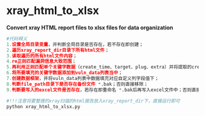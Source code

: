 # xray_html_to_xlsx
**Convert xray HTML report files to xlsx files for data organization**

```python
#代码释义
1.设置全局目录变量，并判断全局目录是否存在，若不存在即创建；
2.遍历xray_report_dir目录下所有html文件；
3.读取遍历的所有html文件内容；
4.re正则匹配漏洞信息大致范围；
5.再利用正则匹配单个关键字数据（create_time、target、plug、extra）并将提取的create_time的时间戳转换成日期格式；
6.将所要填充的关键字数据添加到vuln_data列表当中；
7.创建数据框架，并将vuln_data列表中数据填充对应自定义列字段值下；
8.判断file_path目录下是否存在备份文件 *.bak；否则直接移除；
9.判断要写入的excel文件是否存在，若存在即重命名 *.bak后再写入excel文件中；否则直接写入；

#!!!注意将要整理的xray扫描的html报告放入xray_report_dir下，直接运行即可
python xray_html_to_xlsx.py
```
